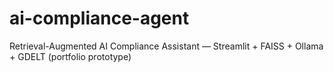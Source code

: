 # ai-compliance-agent
Retrieval-Augmented AI Compliance Assistant — Streamlit + FAISS + Ollama + GDELT (portfolio prototype)
